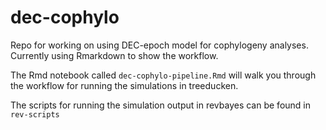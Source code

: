 # dec-cophylo
Repo for working on using DEC-epoch model for cophylogeny analyses. Currently using Rmarkdown to show the workflow.

The Rmd notebook called `dec-cophylo-pipeline.Rmd` will walk you through the workflow for running the simulations in treeducken.

The scripts for running the simulation output in revbayes can be found in `rev-scripts`

